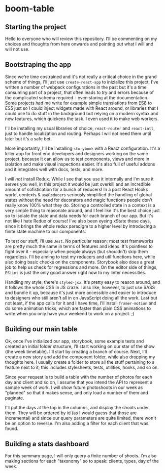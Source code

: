 # boom-table

## Starting the project

Hello to everyone who will review this repository. I'll be commenting on my choices and thoughts from here onwards and pointing out what I will and will not use.

## Bootstraping the app

Since we're time costrained and it's not really a critical choice in the grand scheme of things, I'll just use `create-react-app` to inizialize this project. I've written a number of webpack configurations in the past but it's a time consuming part of a project, that often leads to try and errors because of the complicated schema required - even staring at the documentation. Some projects had me write for example simple translations from ES8 to ES5 just so I could inject widgets made with React around, or libraries that I could use to do stuff in the background but relying on a modern syntax and new features, which quickens the task. I even used it to make web workers.

I'll be installing my usual libraries of choice, `react-router` and `react-intl`, just to handle localization and routing. Perhaps I will not need them until later but it's a safe bet.

More importantly, I'll be installing `storybook` with a React configuration. It's a killer app for front end developers and designers working on the same project, because it can allow us to test components, views and more in isolation and make visual inspections easier. It's also full of useful addons and it integrates well with docs, tests, and more.

I will _not_ install Redux. While I see that you use it internally and I'm sure it serves you well, in this project it would be just overkill and an incredible amount of sofistication for a bunch of reducers! In a post React Hooks world, contexts & `useReducers` seriously simplified the handling of global states without the need for decorators and magic functions people don't really know 100% what they do. Storing a controlled state in a context is a very simple thing to reasonate around, and I feel like it's the best choice just so to isolate the state and data needs for each branch of our app. But it's not like I hate Redux of course! I've also been eyeing xState these days, since it brings the whole redux paradigm to a higher level by introducing a finite state machine to our components.

To test our stuff, I'll use `Jest`. No particular reason; most test frameworks are pretty much the same in terms of features and ideas. It's pointless to fight over it - especially when people always (but shouldn't) skip them regardless. I'll be aiming to test my reducers and util functions here, while also doing basic checks on the components. Storybook also does a great job to help us check for regressions and more. On the editor side of things, `ESLint` is just the only good answer right now to my linter necessities.

Handling my style, there's `styled-jsx`. It's pretty easy to reason around, and it follows the whole CSS in JS craze. I also like, however, to just use SASS and bundle it up, because it's just more accessible and easier to introduce to designers who still aren't all in on JavaScript doing all the work. Last but not least, if the app calls for it and I have time, I'll install `framer-motion` and do some animation tricks, which are faster than plain CSS animations to write when you only have your weekend to work on a project. ;)

## Building our main table

Ok, once I've initialized our app, storybook, some example tests and created an initial folder structure, I'll start working on our star of the show (the week timetable). I'll start by creating a branch of course. Next, I'll create a new story and add the component folder, while also dropping my thoughts here. I usually create a folder to store all the stuff pertaining to a feature next to it; this includes stylesheets, tests, utilities, hooks, and so on. 

Since your request is to build a table with the number of photos for each day and client and so on, I assume that you intend the API to represent a sample week of work. I will show future photoshoots in our week as "planned" so that it makes sense, and only load a number of them and paginate.

I'll put the days at the top in the columns, and display the shoots under them. They will be ordered by id (as I would guess that those are incremental) and since our query parameters are quite limited, there won't be an option to reverse. I'm also adding a filter for each client that was found.

## Building a stats dashboard

For this summary page, I will only query a finite number of shoots. I'm also making sections for each "taxonomy" so to speak: clients, types, day of the week.